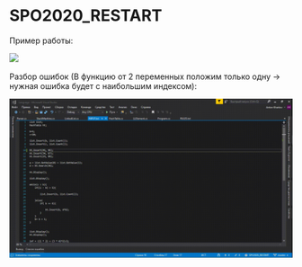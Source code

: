 # SPO2020_RESTART
 
Пример работы:

![](check_work.gif)


Разбор ошибок (В функцию от 2 переменных положим только одну -> нужная ошибка будет с наибольшим индексом):


![](Error_check.gif)



